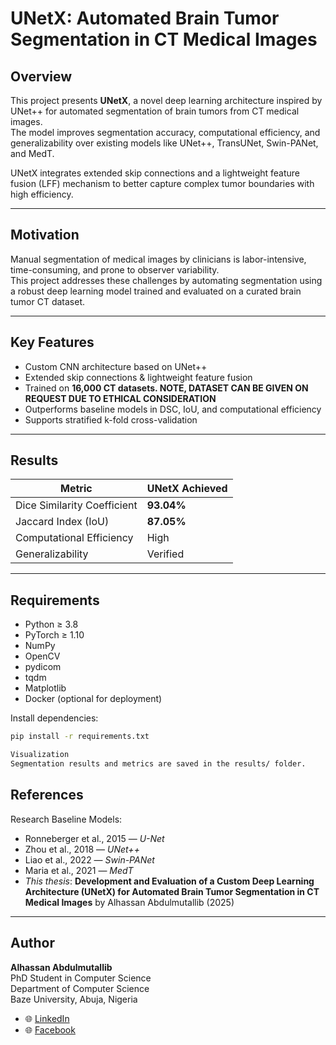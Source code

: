 # UNetX: Automated Brain Tumor Segmentation in CT Medical Images

## Overview

This project presents **UNetX**, a novel deep learning architecture inspired by UNet++ for automated segmentation of brain tumors from CT medical images.  
The model improves segmentation accuracy, computational efficiency, and generalizability over existing models like UNet++, TransUNet, Swin-PANet, and MedT.

UNetX integrates extended skip connections and a lightweight feature fusion (LFF) mechanism to better capture complex tumor boundaries with high efficiency.

---

## Motivation

Manual segmentation of medical images by clinicians is labor-intensive, time-consuming, and prone to observer variability.  
This project addresses these challenges by automating segmentation using a robust deep learning model trained and evaluated on a curated brain tumor CT dataset.

---

## Key Features

- Custom CNN architecture based on UNet++
- Extended skip connections & lightweight feature fusion
- Trained on **16,000 CT datasets. NOTE, DATASET CAN BE GIVEN ON REQUEST DUE TO ETHICAL CONSIDERATION**
- Outperforms baseline models in DSC, IoU, and computational efficiency
- Supports stratified k-fold cross-validation

---

## Results

| Metric                        | UNetX Achieved |
|-------------------------------|-----------------|
| Dice Similarity Coefficient   | **93.04%**      |
| Jaccard Index (IoU)           | **87.05%**      |
| Computational Efficiency      | High            |
| Generalizability              | Verified        |

---


## Requirements

- Python ≥ 3.8
- PyTorch ≥ 1.10
- NumPy
- OpenCV
- pydicom
- tqdm
- Matplotlib
- Docker (optional for deployment)

Install dependencies:
```bash
pip install -r requirements.txt

Visualization
Segmentation results and metrics are saved in the results/ folder.

```

## References

Research Baseline Models:

- Ronneberger et al., 2015 — *U-Net*
- Zhou et al., 2018 — *UNet++*
- Liao et al., 2022 — *Swin-PANet*
- Maria et al., 2021 — *MedT*
- *This thesis*: **Development and Evaluation of a Custom Deep Learning Architecture (UNetX) for Automated Brain Tumor Segmentation in CT Medical Images** by Alhassan Abdulmutallib (2025)

---

## Author

**Alhassan Abdulmutallib**  
PhD Student in Computer Science  
Department of Computer Science  
Baze University, Abuja, Nigeria  

- 🌐 [LinkedIn](https://www.linkedin.com/in/alhassan-abdulmutallib-47381294/)
- 🌐 [Facebook](https://www.facebook.com/people/Alhassan-Abdulmutallib/61554448546375/)
